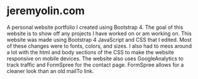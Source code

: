 # jeremyolin.com
A personal website portfolio I created using Bootstrap 4. The goal of this website is to show off any projects I have worked on or am working on. This website was made using Bootstrap 4 JavaScript and CSS that I edited. Most of these changes were to fonts, colors, and sizes. I also had to mess around a lot with the html and body sections of the CSS to make the website responsive on mobile devices. The website also uses GoogleAnalytics to track traffic and FormSpree for the contact page. FormSpree allows for a cleaner look than an old mailTo link.
